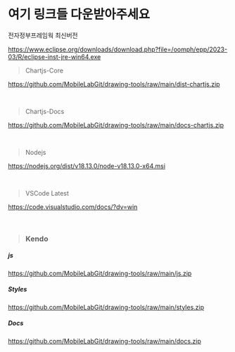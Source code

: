 # 여기 링크들 다운받아주세요


전자정부프레임웍 최신버전

https://www.eclipse.org/downloads/download.php?file=/oomph/epp/2023-03/R/eclipse-inst-jre-win64.exe

> Chartjs-Core

https://github.com/MobileLabGit/drawing-tools/raw/main/dist-chartjs.zip

<br/>

> Chartjs-Docs

https://github.com/MobileLabGit/drawing-tools/raw/main/docs-chartjs.zip

<br/>


> Nodejs


https://nodejs.org/dist/v18.13.0/node-v18.13.0-x64.msi

<br/>

> VSCode Latest


https://code.visualstudio.com/docs/?dv=win


<br/>

>### Kendo

##### js
https://github.com/MobileLabGit/drawing-tools/raw/main/js.zip

##### Styles
https://github.com/MobileLabGit/drawing-tools/raw/main/styles.zip

##### Docs
https://github.com/MobileLabGit/drawing-tools/raw/main/docs.zip
